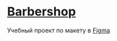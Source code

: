 # [Barbershop](https://nastya880.github.io/Barbershop/)

Учебный проект по макету в [Figma](https://www.figma.com/file/fDZmhKaG2UoWWcWDWgxEYS/HTML-1-%2F-%D0%91%D0%B0%D1%80%D0%B1%D0%B5%D1%80%D1%88%D0%BE%D0%BF-%E2%AD%90%EF%B8%8F?node-id=0%3A202)

